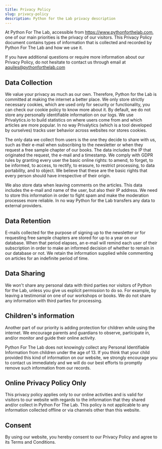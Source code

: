 ```yaml
---
title: Privacy Policy
slug: privacy-policy
description: Python for the Lab privacy description
---
```


At Python For The Lab, accessible from https://www.pythonforthelab.com, one of our main priorities is the privacy of our visitors. This Privacy Policy document contains types of information that is collected and recorded by Python For The Lab and how we use it.

If you have additional questions or require more information about our Privacy Policy, do not hesitate to contact us through email at aquiles@pythonforthelab.com

## Data Collection

We value your privacy as much as our own. Therefore, Python for the Lab is committed at making the internet a better place. We only store strictly necessary cookies, which are used only for security or functionality, you can check our cookie policy to know more about it. By default, we do not store any personally identifiable information on our logs. We use Privalytics.io to build statistics on where users come from and which articles are more popular. In no way Privalytics (which is a tool developed by ourselves) tracks user behavior across websites nor stores cookies.

The only data we collect from users is the one they decide to share with us, such as their e-mail when subscribing to the newsletter or when they request a free sample chapter of our books. The data includes the IP that originated the request, the e-mail and a timestamp. We comply with GDPR rules by granting every user the basic online rights: to amend, to forget, to be informed, to access, to rectify, to erasure, to restrict processing, to data portability, and to object. We believe that these are the basic rights that every person should have irrespective of their origin.

We also store data when leaving comments on the articles. This data includes the e-mail and name of the user, but also their IP address. We need to store this information in order to fight spam and make the moderation processes more reliable. In no way Python for the Lab transfers any data to external providers.

## Data Retention

E-mails collected for the purpose of signing up to the newsletter or for requesting free sample chapters are stored for up to a year on our database. When that period elapses, an e-mail will remind each user of their subscription in order to make an informed decision of whether to remain in our database or not. We retain the information supplied while commenting on articles for an indefinite period of time.

## Data Sharing

We won't share any personal data with third parties nor visitors of Python for the Lab, unless you give us explicit permission to do so. For example, by leaving a testimonial on one of our workshops or books. We do not share any information with third parties for processing.

## Children's information

Another part of our priority is adding protection for children while using the internet. We encourage parents and guardians to observe, participate in, and/or monitor and guide their online activity.

Python For The Lab does not knowingly collect any Personal Identifiable Information from children under the age of 13. If you think that your child provided this kind of information on our website, we strongly encourage you to contact us immediately and we will do our best efforts to promptly remove such information from our records.

## Online Privacy Policy Only

This privacy policy applies only to our online activities and is valid for visitors to our website with regards to the information that they shared and/or collect in Python For The Lab. This policy is not applicable to any information collected offline or via channels other than this website.

## Consent

By using our website, you hereby consent to our Privacy Policy and agree to its Terms and Conditions.
